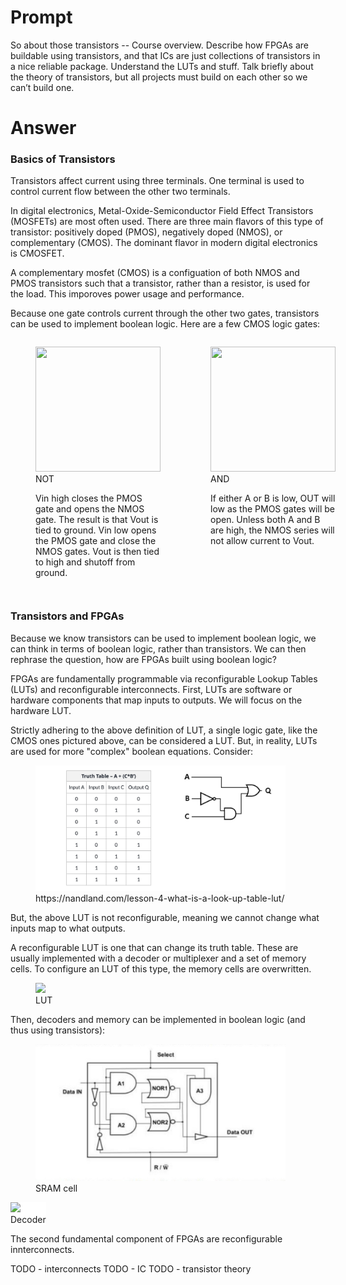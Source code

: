 # Prompt

So about those transistors -- Course overview. Describe how FPGAs are buildable using transistors, and that ICs are just collections of transistors in a nice reliable package. Understand the LUTs and stuff. Talk briefly about the theory of transistors, but all projects must build on each other so we can’t build one.

# Answer

### Basics of Transistors

Transistors affect current using three terminals. One terminal is used to control current flow between the other two terminals.

In digital electronics, Metal-Oxide-Semiconductor Field Effect Transistors (MOSFETs) are most often used. There are three main flavors of this type of transistor: positively doped (PMOS), negatively doped (NMOS), or complementary (CMOS). The dominant flavor in modern digital electronics is CMOSFET.

A complementary mosfet (CMOS) is a configuation of both NMOS and PMOS transistors such that a transistor, rather than a resistor, is used for the load. This imporoves power usage and performance.

Because one gate controls current through the other two gates, transistors can be used to implement boolean logic. Here are a few CMOS logic gates:

<div style="display: flex; justify-content: space-between;">
    <figure>
        <img src="https://www.elprocus.com/wp-content/uploads/CMOS-Inverter-Circuit.png" width="200" height="200">
        <figcaption>NOT</figcaption>
        <p>
            Vin high closes the PMOS gate and opens the NMOS gate. The result is that Vout is tied to ground. Vin low opens the PMOS gate and close the NMOS gates. Vout is then tied to high and shutoff from ground.
        </p>
    </figure>
    <figure>
        <img src="https://i.stack.imgur.com/LOYtw.png" width="200" height="200">
        <figcaption>AND</figcaption>
        <p>
            If either A or B is low, OUT will low as the PMOS gates will be open. Unless both A and B are high, the NMOS series will not allow current to Vout.
        </p>
    </figure>
</div>


### Transistors and FPGAs

Because we know transistors can be used to implement boolean logic, we can think in terms of boolean logic, rather than transistors. We can then rephrase the question, how are FPGAs 
built using boolean logic?

FPGAs are fundamentally programmable via reconfigurable Lookup Tables (LUTs) and reconfigurable interconnects. First, LUTs are software or hardware components that map inputs to outputs. We will focus on the hardware LUT.

Strictly adhering to the above definition of LUT, a single logic gate, like the CMOS ones pictured above, can be considered a LUT. But, in reality, LUTs are used for more "complex"
boolean equations. Consider:

<div>
    <figure>
        <img src="https://raw.githubusercontent.com/imaolo/fromthetransistor/master/Section_1_Intro/truth_table.jpeg" width=400>
     <figcaption>https://nandland.com/lesson-4-what-is-a-look-up-table-lut/</figcaption>
    <gig>
</div>

But, the above LUT is not reconfigurable, meaning we cannot change what inputs map to what outputs.

A reconfigurable LUT is one that can change its truth table. These are usually implemented with a decoder or multiplexer and a set of memory cells. To configure an LUT of this type, the memory cells are overwritten.

<figure>
    <img src="https://www.researchgate.net/publication/254060327/figure/fig1/AS:616476935483392@1523990963075/A-two-input-lookup-table-LUT.png" width=400>
    <figcaption>LUT</figcaption>
</figure>

Then, decoders and memory can be implemented in boolean logic (and thus using transistors):

<figure>
    <img src="https://raw.githubusercontent.com/imaolo/fromthetransistor/master/Section_1_Intro/sram-bool.jpg" width=400>
    <figcaption>SRAM cell</figcaption>
</figure>

<figure style="background-color: white; display: inline-block; margin: 0;">
    <img src="https://www.electronics-tutorials.ws/wp-content/uploads/2018/05/combination-comb44.gif" width=400>
    <figcaption>Decoder</figcaption>
</figure>


The second fundamental component of FPGAs are reconfigurable innterconnects.

TODO - interconnects
TODO - IC
TODO - transistor theory